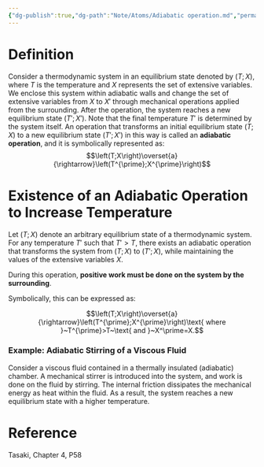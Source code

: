 ```yaml
---
{"dg-publish":true,"dg-path":"Note/Atoms/Adiabatic operation.md","permalink":"/note/atoms/adiabatic-operation/","tags":["type/article","topic/thermodynamics"],"created":"2024-12-16T22:43:26.793+01:00","updated":"2024-12-17T08:14:23.060+01:00"}
---
```


# Definition

Consider a thermodynamic system in an equilibrium state denoted by $\left(T; X\right)$, where $T$ is the temperature and $X$ represents the set of extensive variables. We enclose this system within adiabatic walls and change the set of extensive variables from $X$ to $X'$ through mechanical operations applied from the surrounding. After the operation, the system reaches a new equilibrium state $\left(T'; X'\right)$. Note that the final temperature $T'$ is determined by the system itself. An operation that transforms an initial equilibrium state $\left(T; X\right)$ to a new equilibrium state $\left(T'; X'\right)$ in this way is called an **adiabatic operation**, and it is symbolically represented as:
$$\left(T;X\right)\overset{a}{\rightarrow}\left(T^{\prime};X^{\prime}\right)$$

# Existence of an Adiabatic Operation to Increase Temperature

Let $\left(T; X\right)$ denote an arbitrary equilibrium state of a thermodynamic system. For any temperature $T'$ such that $T' > T$, there exists an adiabatic operation that transforms the system from $\left(T; X\right)$ to $\left(T'; X\right)$, while maintaining the values of the extensive variables $X$.

During this operation, **positive work must be done on the system by the surrounding**.

Symbolically, this can be expressed as:

$$\left(T;X\right)\overset{a}{\rightarrow}\left(T^{\prime};X^{\prime}\right)\text{ where }~T^{\prime}>T~\text{ and }~X^\prime=X.$$

### Example: Adiabatic Stirring of a Viscous Fluid
Consider a viscous fluid contained in a thermally insulated (adiabatic) chamber. A mechanical stirrer is introduced into the system, and work is done on the fluid by stirring. The internal friction dissipates the mechanical energy as heat within the fluid. As a result, the system reaches a new equilibrium state with a higher temperature.


# Reference

Tasaki, Chapter 4, P58
